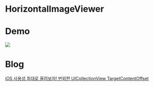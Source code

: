 # HorizontalImageViewer

# Demo
![](/Documents/Demo.gif)

# Blog
[iOS 사용성 최대로 올려보자! 번외편 UICollectionView TargetContentOffset](https://hucet.tistory.com/24)
